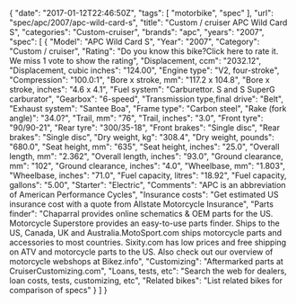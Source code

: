 {
    "date": "2017-01-12T22:46:50Z",
    "tags": [
        "motorbike",
        "spec"
    ],
    "url": "spec\/apc\/2007\/apc-wild-card-s",
    "title": "Custom \/ cruiser APC Wild Card S",
    "categories": "Custom-cruiser",
    "brands": "apc",
    "years": "2007",
    "spec": [
        {
            "Model": "APC Wild Card S",
            "Year": "2007",
            "Category": "Custom \/ cruiser",
            "Rating": "Do you know this bike?Click here to rate it. We miss 1 vote to show the rating",
            "Displacement, ccm": "2032.12",
            "Displacement, cubic inches": "124.00",
            "Engine type": "V2, four-stroke",
            "Compression": "100.0:1",
            "Bore x stroke, mm": "117.2 x 104.8",
            "Bore x stroke, inches": "4.6 x 4.1",
            "Fuel system": "Carburettor. S and S SuperG carburator",
            "Gearbox": "6-speed",
            "Transmission type,final drive": "Belt",
            "Exhaust system": "Santee Boa",
            "Frame type": "Carbon steel",
            "Rake (fork angle)": "34.0?",
            "Trail, mm": "76",
            "Trail, inches": "3.0",
            "Front tyre": "90\/90-21",
            "Rear tyre": "300\/35-18",
            "Front brakes": "Single disc",
            "Rear brakes": "Single disc",
            "Dry weight, kg": "308.4",
            "Dry weight, pounds": "680.0",
            "Seat height, mm": "635",
            "Seat height, inches": "25.0",
            "Overall length, mm": "2.362",
            "Overall length, inches": "93.0",
            "Ground clearance, mm": "102",
            "Ground clearance, inches": "4.0",
            "Wheelbase, mm": "1.803",
            "Wheelbase, inches": "71.0",
            "Fuel capacity, litres": "18.92",
            "Fuel capacity, gallons": "5.00",
            "Starter": "Electric",
            "Comments": "APC is an abbreviation of American Performance Cycles",
            "Insurance costs": "Get estimated US insurance cost with a quote from Allstate Motorcycle Insurance",
            "Parts finder": "Chaparral provides online schematics & OEM parts for the US.   Motorcycle Superstore provides an easy-to-use parts finder. Ships to the US, Canada, UK and Australia.MotoSport.com ships motorcycle parts and accessories to most countries.    Sixity.com has low prices and free shipping on ATV and motorcycle parts to the US. Also check out our overview of motorcycle webshops at Bikez.info",
            "Customizing": "Aftermarked parts at CruiserCustomizing.com",
            "Loans, tests, etc": "Search the web for dealers, loan costs, tests, customizing, etc",
            "Related bikes": "List related bikes for comparison of specs"
        }
    ]
}